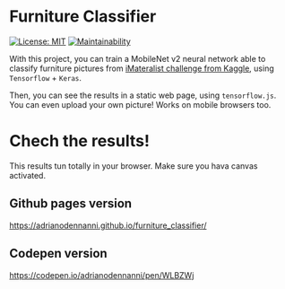 # Furniture Classifier

[![License: MIT](https://img.shields.io/badge/License-MIT-yellow.svg)](https://opensource.org/licenses/MIT)
[![Maintainability](https://api.codeclimate.com/v1/badges/861fec3feacb1d4519fd/maintainability)](https://codeclimate.com/github/adrianodennanni/furniture_classifier/maintainability)

With this project, you can train a MobileNet v2 neural network able to classify furniture pictures from [iMateralist challenge from Kaggle](https://www.kaggle.com/c/imaterialist-challenge-furniture-2018), using `Tensorflow` + `Keras`.

Then, you can see the results in a static web page, using `tensorflow.js`. You can even upload your own picture! Works on mobile browsers too.

# Chech the results!
This results tun totally in your browser. Make sure you hava canvas activated.

## Github pages version
https://adrianodennanni.github.io/furniture_classifier/

## Codepen version
https://codepen.io/adrianodennanni/pen/WLBZWj
